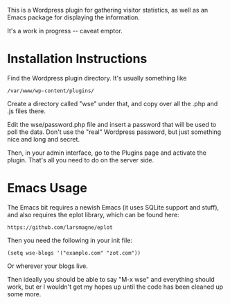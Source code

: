 This is a Wordpress plugin for gathering visitor statistics, as well
as an Emacs package for displaying the information.

It's a work in progress -- caveat emptor.

Installation Instructions
=========================

Find the Wordpress plugin directory.  It's usually something like

    /var/www/wp-content/plugins/
  
Create a directory called "wse" under that, and copy over all the
.php and .js files there.

Edit the wse/password.php file and insert a password that will be
used to poll the data.  Don't use the "real" Wordpress password, but
just something nice and long and secret.

Then, in your admin interface, go to the Plugins page and activate the
plugin.  That's all you need to do on the server side.

Emacs Usage
===========

The Emacs bit requires a newish Emacs (it uses SQLite support and
stuff), and also requires the eplot library, which can be found here:

    https://github.com/larsmagne/eplot
	
Then you need the following in your init file:

    (setq wse-blogs '("example.com" "zot.com"))
	
Or wherever your blogs live.

Then ideally you should be able to say "M-x wse" and everything
should work, but er I wouldn't get my hopes up until the code has been
cleaned up some more.

